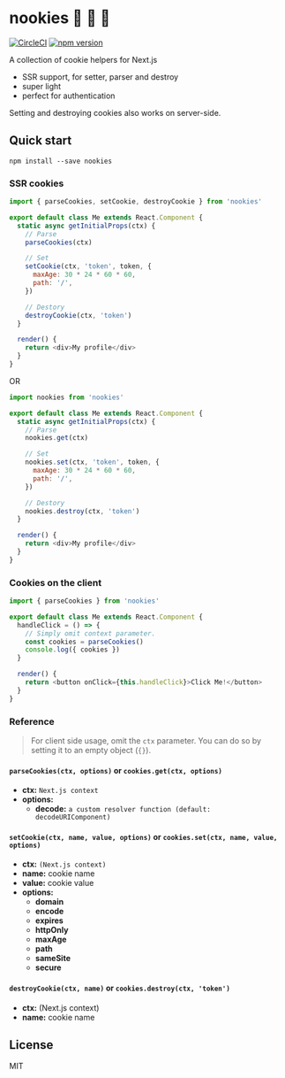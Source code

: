 # nookies :cookie: :cookie: :cookie:

[![CircleCI](https://circleci.com/gh/maticzav/nookies/tree/master.svg?style=shield)](https://circleci.com/gh/maticzav/nookies/tree/master) [![npm version](https://badge.fury.io/js/nookies.svg)](https://badge.fury.io/js/nookies)

A collection of cookie helpers for Next.js

- SSR support, for setter, parser and destroy
- super light
- perfect for authentication

Setting and destroying cookies also works on server-side.

## Quick start

`npm install --save nookies`

### SSR cookies

```js
import { parseCookies, setCookie, destroyCookie } from 'nookies'

export default class Me extends React.Component {
  static async getInitialProps(ctx) {
    // Parse
    parseCookies(ctx)

    // Set
    setCookie(ctx, 'token', token, {
      maxAge: 30 * 24 * 60 * 60,
      path: '/',
    })

    // Destory
    destroyCookie(ctx, 'token')
  }

  render() {
    return <div>My profile</div>
  }
}
```

OR

```js
import nookies from 'nookies'

export default class Me extends React.Component {
  static async getInitialProps(ctx) {
    // Parse
    nookies.get(ctx)

    // Set
    nookies.set(ctx, 'token', token, {
      maxAge: 30 * 24 * 60 * 60,
      path: '/',
    })

    // Destory
    nookies.destroy(ctx, 'token')
  }

  render() {
    return <div>My profile</div>
  }
}
```

### Cookies on the client

```js
import { parseCookies } from 'nookies'

export default class Me extends React.Component {
  handleClick = () => {
    // Simply omit context parameter.
    const cookies = parseCookies()
    console.log({ cookies })
  }

  render() {
    return <button onClick={this.handleClick}>Click Me!</button>
  }
}
```

### Reference

> For client side usage, omit the `ctx` parameter. You can do so by setting it to an empty object (`{}`).

#### `parseCookies(ctx, options)` or `cookies.get(ctx, options)`

- **ctx:** `Next.js context`
- **options:**
  - **decode:** `a custom resolver function (default: decodeURIComponent)`

#### `setCookie(ctx, name, value, options)` or `cookies.set(ctx, name, value, options)`

- **ctx:** `(Next.js context)`
- **name:** cookie name
- **value:** cookie value
- **options:**
  - **domain**
  - **encode**
  - **expires**
  - **httpOnly**
  - **maxAge**
  - **path**
  - **sameSite**
  - **secure**

#### `destroyCookie(ctx, name)` or `cookies.destroy(ctx, 'token')`

- **ctx:** (Next.js context)
- **name:** cookie name

## License

MIT
